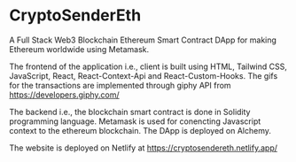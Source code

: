 # CryptoSenderEth
A Full Stack Web3 Blockchain Ethereum Smart Contract DApp for making Ethereum worldwide using Metamask.

The frontend of the application i.e., client is built using HTML, Tailwind CSS, JavaScript, React, React-Context-Api and React-Custom-Hooks.
The gifs for the transactions are implemented through giphy API from https://developers.giphy.com/

The backend i.e., the blockchain smart contract is done in Solidity programming language. Metamask is used for conencting Javascript context to the ethereum blockchain.
The DApp is deployed on Alchemy.

The website is deployed on Netlify at https://cryptosendereth.netlify.app/
